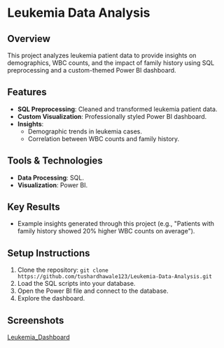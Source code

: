 # Leukemia Data Analysis

## Overview
This project analyzes leukemia patient data to provide insights on demographics, WBC counts, and the impact of family history using SQL preprocessing and a custom-themed Power BI dashboard.

## Features
- **SQL Preprocessing**: Cleaned and transformed leukemia patient data.
- **Custom Visualization**: Professionally styled Power BI dashboard.
- **Insights**:
  - Demographic trends in leukemia cases.
  - Correlation between WBC counts and family history.

## Tools & Technologies
- **Data Processing**: SQL.
- **Visualization**: Power BI.

## Key Results
- Example insights generated through this project (e.g., "Patients with family history showed 20% higher WBC counts on average").

## Setup Instructions
1. Clone the repository: `git clone https://github.com/tushardhawale123/Leukemia-Data-Analysis.git`
2. Load the SQL scripts into your database.
3. Open the Power BI file and connect to the database.
4. Explore the dashboard.

## Screenshots
[Leukemia_Dashboard](https://github.com/user-attachments/assets/ba772cca-7357-4065-9ecc-bacde4d36e83)
